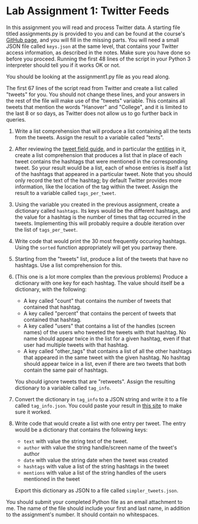 Lab Assignment 1: Twitter Feeds
===============================

In this assignment you will read and process Twitter data. A starting file titled assignments.py is provided to you and can be found at the course's [GitHub page](https://github.com/skiadas/DataWranglingCourse/blob/gh-pages/assignments/assignment1.py), and you will fill in the missing parts. You will need a small JSON file called `keys.json` at the same level, that contains your Twitter access information, as described in the notes. Make sure you have done so before you proceed. Running the first 48 lines of the script in your Python 3 interpreter should tell you if it works OK or not.

You should be looking at the assignment1.py file as you read along.

The first 67 lines of the script read from Twitter and create a list called "tweets" for you. You should not change these lines, and your answers in the rest of the file will make use of the "tweets" variable. This contains all tweets that mention the words "Hanover" and "College", and it is limited to the last 8 or so days, as Twitter does not allow us to go further back in queries.

1. Write a list comprehension that will produce a list containing all the texts from the tweets. Assign the result to a variable called "texts".
2. After reviewing the [tweet field guide](https://dev.twitter.com/overview/api/tweets), and in particular the [entities](https://dev.twitter.com/overview/api/entities) in it, create a list comprehension that produces a list that in place of each tweet contains the hashtags that were mentioned in the corresponding tweet. So your result would be a list, each of whose entries is itself a list of the hashtags that appeared in a particular tweet. Note that you should only record the text of the hashtag; by default Twitter provides more information, like the location of the tag within the tweet. Assign the result to a variable called `tags_per_tweet`.
3. Using the variable you created in the previous assignment, create a dictionary called `hashtags`. Its keys would be the different hashtags, and the value for a hashtag is the number of times that tag occurred in the tweets. Implementing this will probably require a double iteration over the list of `tags_per_tweet`.
4. Write code that would print the 30 most frequently occuring hashtags. Using the `sorted` function appropriately will get you partway there.
5. Starting from the "tweets" list, produce a list of the tweets that have no hashtags. Use a list comprehension for this.
6. (This one is a lot more complex than the previous problems) Produce a dictionary with one key for each hashtag. The value should itself be a dictionary, with the following:
    - A key called "count" that contains the number of tweets that contained that hashtag.
    - A key called "percent" that contains the percent of tweets that contained that hashtag.
    - A key called "users" that contains a list of the handles (screen names) of the users who tweeted the tweets with that hashtag. No name should appear twice in the list for a given hashtag, even if that user had multiple tweets with that hashtag.
    - A key called "other_tags" that contains a list of all the other hashtags that appeared in the same tweet with the given hashtag. No hashtag should appear twice in a list, even if there are two tweets that both contain the same pair of hashtags.

    You should ignore tweets that are "retweets". Assign the resulting dictionary to a variable called `tag_info`.
7. Convert the dictionary in `tag_info` to a JSON string and write it to a file called `tag_info.json`. You could paste your result in [this site](http://www.jsoneditoronline.org/) to make sure it worked.
8. Write code that would create a list with one entry per tweet. The entry would be a dictionary that contains the following keys:
    - `text` with value the string text of the tweet.
    - `author` with value the string handle/screen name of the tweet's author
    - `date` with value the string date when the tweet was created
    - `hashtags` with value a list of the string hashtags in the tweet
    - `mentions` with value a list of the string handles of the users mentioned in the tweet

    Export this dictionary as JSON to a file called `simpler_tweets.json`.

You should submit your completed Python file as an email attachment to me. The name of the file should include your first and last name, in addition to the assignment's number. It should contain no whitespaces.
